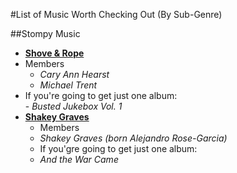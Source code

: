 #List of Music Worth Checking Out (By Sub-Genre)

##Stompy Music
- **[Shove & Rope](https://en.wikipedia.org/wiki/Shovels_%26_Rope)**  
 - Members  
    - *Cary Ann Hearst*  
    - *Michael Trent*   
  -  If you're going to get just one album:  
    -  *Busted Jukebox Vol. 1*
- **[Shakey Graves](https://en.wikipedia.org/wiki/Shakey_Graves)**  
    -  Members
     -  *Shakey Graves (born Alejandro Rose-Garcia)*
    - If you'gre going to get just one album:
     - *And the War Came* 
